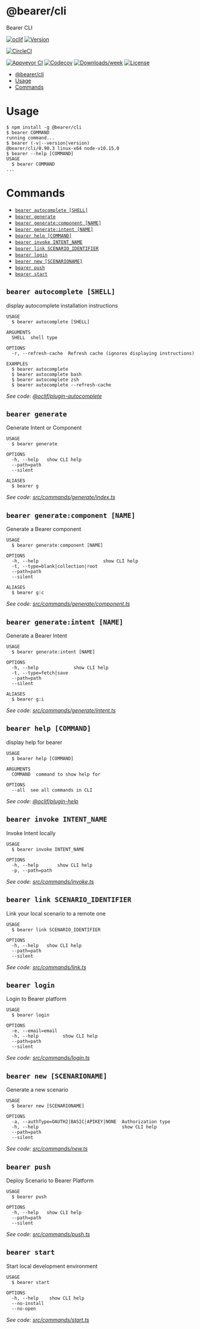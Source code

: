 # @bearer/cli

Bearer CLI

[![oclif](https://img.shields.io/badge/cli-oclif-brightgreen.svg)](https://oclif.io)
[![Version](https://img.shields.io/npm/v/@bearer/cli.svg)](https://npmjs.org/package/@bearer/cli)

[![CircleCI](https://circleci.com/gh/Bearer/bearer/packages/cli/tree/master.svg?style=shield)](https://circleci.com/gh/Bearer/bearer/packages/cli/tree/master)

[![Appveyor CI](https://ci.appveyor.com/api/projects/status/github/Bearer/bearer/packages/cli?branch=master&svg=true)](https://ci.appveyor.com/project/Bearer/bearer/packages/cli/branch/master)
[![Codecov](https://codecov.io/gh/Bearer/bearer/packages/cli/branch/master/graph/badge.svg)](https://codecov.io/gh/Bearer/bearer/packages/cli)
[![Downloads/week](https://img.shields.io/npm/dw/@bearer/cli.svg)](https://npmjs.org/package/@bearer/cli)
[![License](https://img.shields.io/npm/l/@bearer/cli.svg)](https://github.com/Bearer/bearer/packages/cli/blob/master/package.json)

<!-- toc -->
* [@bearer/cli](#bearer-cli)
* [Usage](#usage)
* [Commands](#commands)
<!-- tocstop -->

# Usage

<!-- usage -->
```sh-session
$ npm install -g @bearer/cli
$ bearer COMMAND
running command...
$ bearer (-v|--version|version)
@bearer/cli/0.90.3 linux-x64 node-v10.15.0
$ bearer --help [COMMAND]
USAGE
  $ bearer COMMAND
...
```
<!-- usagestop -->

# Commands

<!-- commands -->
* [`bearer autocomplete [SHELL]`](#bearer-autocomplete-shell)
* [`bearer generate`](#bearer-generate)
* [`bearer generate:component [NAME]`](#bearer-generatecomponent-name)
* [`bearer generate:intent [NAME]`](#bearer-generateintent-name)
* [`bearer help [COMMAND]`](#bearer-help-command)
* [`bearer invoke INTENT_NAME`](#bearer-invoke-intent-name)
* [`bearer link SCENARIO_IDENTIFIER`](#bearer-link-scenario-identifier)
* [`bearer login`](#bearer-login)
* [`bearer new [SCENARIONAME]`](#bearer-new-scenarioname)
* [`bearer push`](#bearer-push)
* [`bearer start`](#bearer-start)

## `bearer autocomplete [SHELL]`

display autocomplete installation instructions

```
USAGE
  $ bearer autocomplete [SHELL]

ARGUMENTS
  SHELL  shell type

OPTIONS
  -r, --refresh-cache  Refresh cache (ignores displaying instructions)

EXAMPLES
  $ bearer autocomplete
  $ bearer autocomplete bash
  $ bearer autocomplete zsh
  $ bearer autocomplete --refresh-cache
```

_See code: [@oclif/plugin-autocomplete](https://github.com/oclif/plugin-autocomplete/blob/v0.1.0/src/commands/autocomplete/index.ts)_

## `bearer generate`

Generate Intent or Component

```
USAGE
  $ bearer generate

OPTIONS
  -h, --help   show CLI help
  --path=path
  --silent

ALIASES
  $ bearer g
```

_See code: [src/commands/generate/index.ts](https://github.com/Bearer/bearer/blob/v0.90.3/src/commands/generate/index.ts)_

## `bearer generate:component [NAME]`

Generate a Bearer component

```
USAGE
  $ bearer generate:component [NAME]

OPTIONS
  -h, --help                        show CLI help
  -t, --type=blank|collection|root
  --path=path
  --silent

ALIASES
  $ bearer g:c
```

_See code: [src/commands/generate/component.ts](https://github.com/Bearer/bearer/blob/v0.90.3/src/commands/generate/component.ts)_

## `bearer generate:intent [NAME]`

Generate a Bearer Intent

```
USAGE
  $ bearer generate:intent [NAME]

OPTIONS
  -h, --help             show CLI help
  -t, --type=fetch|save
  --path=path
  --silent

ALIASES
  $ bearer g:i
```

_See code: [src/commands/generate/intent.ts](https://github.com/Bearer/bearer/blob/v0.90.3/src/commands/generate/intent.ts)_

## `bearer help [COMMAND]`

display help for bearer

```
USAGE
  $ bearer help [COMMAND]

ARGUMENTS
  COMMAND  command to show help for

OPTIONS
  --all  see all commands in CLI
```

_See code: [@oclif/plugin-help](https://github.com/oclif/plugin-help/blob/v2.1.4/src/commands/help.ts)_

## `bearer invoke INTENT_NAME`

Invoke Intent locally

```
USAGE
  $ bearer invoke INTENT_NAME

OPTIONS
  -h, --help       show CLI help
  -p, --path=path
```

_See code: [src/commands/invoke.ts](https://github.com/Bearer/bearer/blob/v0.90.3/src/commands/invoke.ts)_

## `bearer link SCENARIO_IDENTIFIER`

Link your local scenario to a remote one

```
USAGE
  $ bearer link SCENARIO_IDENTIFIER

OPTIONS
  -h, --help   show CLI help
  --path=path
  --silent
```

_See code: [src/commands/link.ts](https://github.com/Bearer/bearer/blob/v0.90.3/src/commands/link.ts)_

## `bearer login`

Login to Bearer platform

```
USAGE
  $ bearer login

OPTIONS
  -e, --email=email
  -h, --help         show CLI help
  --path=path
  --silent
```

_See code: [src/commands/login.ts](https://github.com/Bearer/bearer/blob/v0.90.3/src/commands/login.ts)_

## `bearer new [SCENARIONAME]`

Generate a new scenario

```
USAGE
  $ bearer new [SCENARIONAME]

OPTIONS
  -a, --authType=OAUTH2|BASIC|APIKEY|NONE  Authorization type
  -h, --help                               show CLI help
  --path=path
  --silent
```

_See code: [src/commands/new.ts](https://github.com/Bearer/bearer/blob/v0.90.3/src/commands/new.ts)_

## `bearer push`

Deploy Scenario to Bearer Platform

```
USAGE
  $ bearer push

OPTIONS
  -h, --help   show CLI help
  --path=path
  --silent
```

_See code: [src/commands/push.ts](https://github.com/Bearer/bearer/blob/v0.90.3/src/commands/push.ts)_

## `bearer start`

Start local development environment

```
USAGE
  $ bearer start

OPTIONS
  -h, --help    show CLI help
  --no-install
  --no-open
```

_See code: [src/commands/start.ts](https://github.com/Bearer/bearer/blob/v0.90.3/src/commands/start.ts)_
<!-- commandsstop -->
